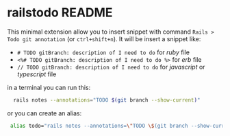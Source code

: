 # railstodo README

This minimal extension allow you to insert snippet with command `Rails > Todo git annotation` (or `ctrl+shift+n`).
It will be insert a snippet like:

- `# TODO gitBranch: description of I need to do` for *ruby* file
- `<%# TODO gitBranch: description of I need to do %>` for *erb* file
- `// TODO gitBranch: description of I need to do` for *javascript* or *typescript* file


in a terminal you can run this:

```bash
  rails notes --annotations="TODO $(git branch --show-current)"
```

or you can create an alias:

```bash
 alias todo="rails notes --annotations=\"TODO \$(git branch --show-current)\""
```
